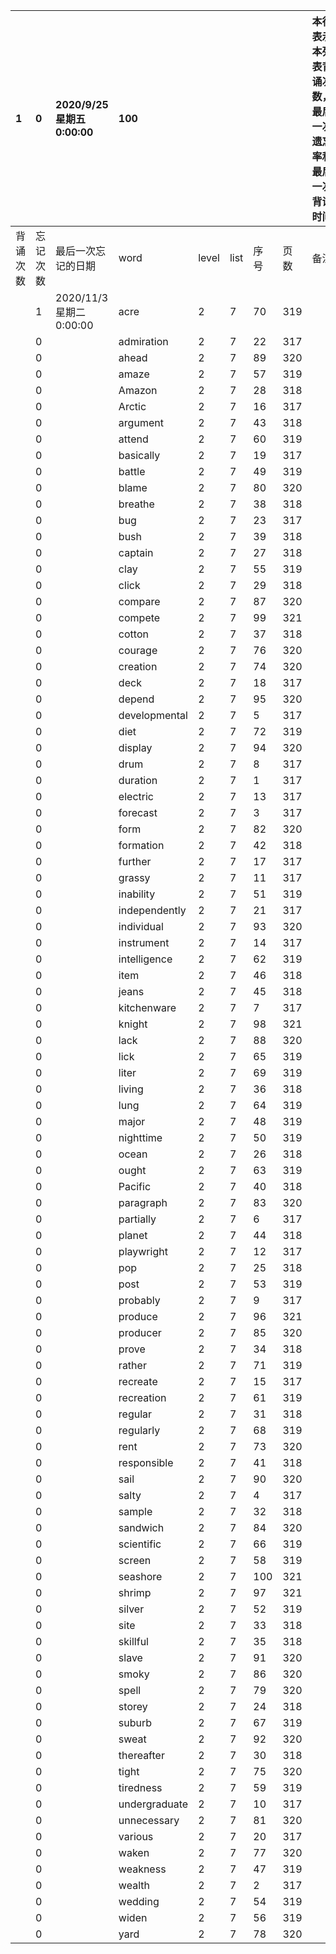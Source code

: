 |1|0|2020/9/25 星期五 0:00:00|100|||||本行表示本列表背诵次数，最后一次遗忘率和最后一次背诵时间||
|:--|:--|:--|:--|:--|:--|:--|:--|:--|:--|
|背诵次数|忘记次数|最后一次忘记的日期|word|level|list|序号|页数|备注|助记备注|
||1|2020/11/3 星期二 0:00:00|acre|2|7|70|319|||
||0||admiration|2|7|22|317|||
||0||ahead|2|7|89|320|||
||0||amaze|2|7|57|319|||
||0||Amazon|2|7|28|318|||
||0||Arctic|2|7|16|317|||
||0||argument|2|7|43|318|||
||0||attend|2|7|60|319|||
||0||basically|2|7|19|317|||
||0||battle|2|7|49|319|||
||0||blame|2|7|80|320|||
||0||breathe|2|7|38|318|||
||0||bug|2|7|23|317|||
||0||bush|2|7|39|318|||
||0||captain|2|7|27|318|||
||0||clay|2|7|55|319|||
||0||click|2|7|29|318|||
||0||compare|2|7|87|320|||
||0||compete|2|7|99|321|||
||0||cotton|2|7|37|318|||
||0||courage|2|7|76|320|||
||0||creation|2|7|74|320|||
||0||deck|2|7|18|317|||
||0||depend|2|7|95|320|||
||0||developmental|2|7|5|317|||
||0||diet|2|7|72|319|||
||0||display|2|7|94|320|||
||0||drum|2|7|8|317|||
||0||duration|2|7|1|317|||
||0||electric|2|7|13|317|||
||0||forecast|2|7|3|317|||
||0||form|2|7|82|320|||
||0||formation|2|7|42|318|||
||0||further|2|7|17|317|||
||0||grassy|2|7|11|317|||
||0||inability|2|7|51|319|||
||0||independently|2|7|21|317|||
||0||individual|2|7|93|320|||
||0||instrument|2|7|14|317|||
||0||intelligence|2|7|62|319|||
||0||item|2|7|46|318|||
||0||jeans|2|7|45|318|||
||0||kitchenware|2|7|7|317|||
||0||knight|2|7|98|321|||
||0||lack|2|7|88|320|||
||0||lick|2|7|65|319|||
||0||liter|2|7|69|319|||
||0||living|2|7|36|318|||
||0||lung|2|7|64|319|||
||0||major|2|7|48|319|||
||0||nighttime|2|7|50|319|||
||0||ocean|2|7|26|318|||
||0||ought|2|7|63|319|||
||0||Pacific|2|7|40|318|||
||0||paragraph|2|7|83|320|||
||0||partially|2|7|6|317|||
||0||planet|2|7|44|318|||
||0||playwright|2|7|12|317|||
||0||pop|2|7|25|318|||
||0||post|2|7|53|319|||
||0||probably|2|7|9|317|||
||0||produce|2|7|96|321|||
||0||producer|2|7|85|320|||
||0||prove|2|7|34|318|||
||0||rather|2|7|71|319|||
||0||recreate|2|7|15|317|||
||0||recreation|2|7|61|319|||
||0||regular|2|7|31|318|||
||0||regularly|2|7|68|319|||
||0||rent|2|7|73|320|||
||0||responsible|2|7|41|318|||
||0||sail|2|7|90|320|||
||0||salty|2|7|4|317|||
||0||sample|2|7|32|318|||
||0||sandwich|2|7|84|320|||
||0||scientific|2|7|66|319|||
||0||screen|2|7|58|319|||
||0||seashore|2|7|100|321|||
||0||shrimp|2|7|97|321|||
||0||silver|2|7|52|319|||
||0||site|2|7|33|318|||
||0||skillful|2|7|35|318|||
||0||slave|2|7|91|320|||
||0||smoky|2|7|86|320|||
||0||spell|2|7|79|320|||
||0||storey|2|7|24|318|||
||0||suburb|2|7|67|319|||
||0||sweat|2|7|92|320|||
||0||thereafter|2|7|30|318|||
||0||tight|2|7|75|320|||
||0||tiredness|2|7|59|319|||
||0||undergraduate|2|7|10|317|||
||0||unnecessary|2|7|81|320|||
||0||various|2|7|20|317|||
||0||waken|2|7|77|320|||
||0||weakness|2|7|47|319|||
||0||wealth|2|7|2|317|||
||0||wedding|2|7|54|319|||
||0||widen|2|7|56|319|||
||0||yard|2|7|78|320|||
